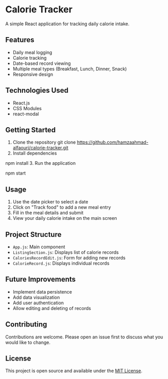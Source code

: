 # Calorie Tracker

A simple React application for tracking daily calorie intake.

## Features
- Daily meal logging
- Calorie tracking
- Date-based record viewing
- Multiple meal types (Breakfast, Lunch, Dinner, Snack)
- Responsive design

## Technologies Used
- React.js
- CSS Modules
- react-modal

## Getting Started
1. Clone the repository
git clone https://github.com/hamzaahmad-alfaouri/calorie-tracker.git
2. Install dependencies

npm install
3. Run the application

npm start

## Usage
1. Use the date picker to select a date
2. Click on "Track food" to add a new meal entry
3. Fill in the meal details and submit
4. View your daily calorie intake on the main screen

## Project Structure
- `App.js`: Main component
- `ListingSection.js`: Displays list of calorie records
- `CaloriesRecordEdit.js`: Form for adding new records
- `CalorieRecord.js`: Displays individual records

## Future Improvements
- Implement data persistence
- Add data visualization
- Add user authentication
- Allow editing and deleting of records

## Contributing
Contributions are welcome. Please open an issue first to discuss what you would like to change.

## License
This project is open source and available under the [MIT License](LICENSE).







